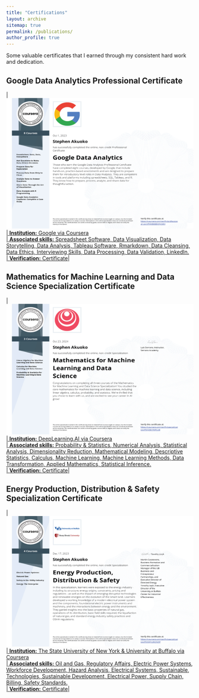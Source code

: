 ```yaml
---
title: "Certifications"
layout: archive
sitemap: true
permalink: /publications/
author_profile: true
---
```


Some valuable certificates that I earned through my consistent hard work and dedication.

## Google Data Analytics Professional Certificate

| <a href="/assets/images/GoogleAnalytics/Coursera Google Data Analytics Professional Certificate.jpg"><img src="/assets/images/GoogleAnalytics/Coursera Google Data Analytics Professional Certificate.jpg" width="600px" height="350px" alt=""> | **Institution:** Google via Coursera <br>|
**Associated skills:** Spreadsheet Software, Data Visualization, Data Storytelling, Data Analysis, Tableau Software, Rmarkdown, Data Cleansing, Data Ethics, Interviewing Skills, Data Processing, Data Validation, LinkedIn.<br>|
**Verification:** [Certificate](https://coursera.org/share/3b579c6c0bc719d9008811562419a238)|

## Mathematics for Machine Learning and Data Science Specialization Certificate

| <a href="/assets/images/ML4math/Mathematics for Machine Learning and Data Science.jpg"><img src="/assets/images/ML4math/Mathematics for Machine Learning and Data Science.jpg" width="600px" height="350px" alt=""> | **Institution:** DeepLearning.AI via Coursera <br>|
**Associated skills:** Probability & Statistics, Numerical Analysis, Statistical Analysis, Dimensionality Reduction, Mathematical Modeling, Descriptive Statistics, Calculus, Machine Learning, Machine Learning Methods, Data Transformation, Applied Mathematics, Statistical Inference.<br>|
**Verification:** [Certificate](https://www.coursera.org/account/accomplishments/specialization/F5Q2BCFDPLU8)|

##  Energy Production, Distribution & Safety Specialization Certificate

| <a href="/assets/images/ProdEnerSafe/Energy Production, Distribution & Safety.jpg"><img src="/assets/images/ProdEnerSafe/Energy Production, Distribution & Safety.jpg" width="600px" height="350px" alt=""> | **Institution:** The State University of New York & University at Buffalo via Coursera <br>|
**Associated skills:** Oil and Gas, Regulatory Affairs, Electric Power Systems, Workforce Development, Hazard Analysis, Electrical Systems, Sustainable, Technologies, Sustainable Development, Electrical Power, Supply Chain, Billing, Safety Standards.<br>|
**Verification:** [Certificate](https://coursera.org/share/efb7a1cc37320aecebc6ae43b14da467)|

